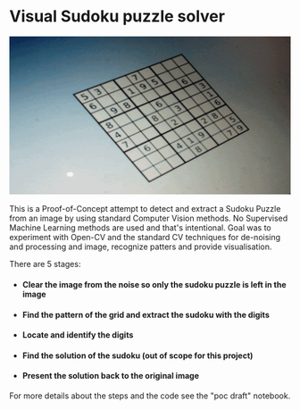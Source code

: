 # Visual Sudoku puzzle solver

![full solution.gif](res%2Ffull%20solution.gif)

This is a Proof-of-Concept attempt to detect and extract a Sudoku Puzzle from an image by using standard Computer
Vision methods. No Supervised Machine Learning methods are used and that's intentional. Goal was to experiment with
Open-CV and the standard CV techniques for de-noising and processing and image, recognize patters and provide 
visualisation.

There are 5 stages:
* #### Clear the image from the noise so only the sudoku puzzle is left in the image
* #### Find the pattern of the grid and extract the sudoku with the digits
* #### Locate and identify the digits 
* #### Find the solution of the sudoku (out of scope for this project)
* #### Present the solution back to the original image

For more details about the steps and the code see the "poc draft" notebook.